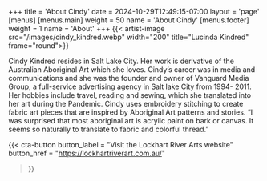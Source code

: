 +++
title = 'About Cindy'
date = 2024-10-29T12:49:15-07:00
layout = 'page'
[menus]
  [menus.main]
    weight = 50
    name = 'About Cindy'
  [menus.footer]
    weight = 1
    name = 'About'
+++
{{< artist-image src="/images/cindy_kindred.webp" width="200" title="Lucinda Kindred" frame="round">}}

Cindy Kindred resides in Salt Lake City.  Her work is derivative of the Australian Aboriginal Art which she loves.  Cindy’s career was in media and communications and she was the founder and owner of Vanguard Media Group, a full-service advertising agency in Salt lake City from 1994- 2011.  Her hobbies include travel, reading and sewing, which she translated into her art during the Pandemic.  Cindy uses embroidery stitching to create fabric art pieces that are inspired by Aboriginal Art patterns and stories.  “I was surprised that most aboriginal art is acrylic paint on bark or canvas.  It seems so naturally to translate to fabric and colorful thread.”

{{< cta-button 
  button_label = "Visit the Lockhart River Arts website" 
  button_href = "https://lockhartriverart.com.au/" 
>}}